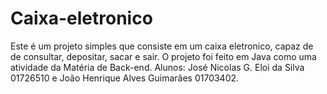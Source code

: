 # Caixa-eletronico
Este é um projeto simples que consiste em um caixa eletronico, capaz de de consultar, depositar, sacar e sair. O projeto foi feito em Java como uma atividade da Matéria de Back-end.
Alunos: José Nicolas G. Eloi da Silva 01726510 e João Henrique Alves Guimarães 01703402.
